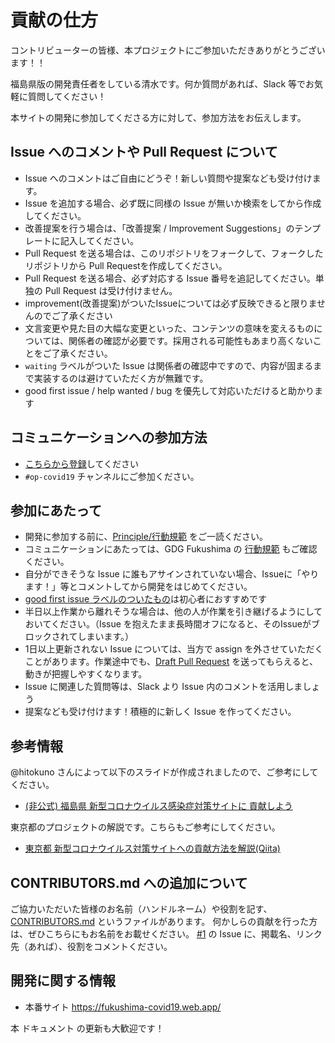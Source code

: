# 貢献の仕方

コントリビューターの皆様、本プロジェクトにご参加いただきありがとうございます！！

福島県版の開発責任者をしている清水です。何か質問があれば、Slack 等でお気軽に質問してください！

本サイトの開発に参加してくださる方に対して、参加方法をお伝えします。

## Issue へのコメントや Pull Request について
* Issue へのコメントはご自由にどうぞ！新しい質問や提案なども受け付けます。
* Issue を追加する場合、必ず既に同様の Issue が無いか検索をしてから作成してください。
* 改善提案を行う場合は、「改善提案 / Improvement Suggestions」のテンプレートに記入してください。
* Pull Request を送る場合は、このリポジトリをフォークして、フォークしたリポジトリから Pull Requestを作成してください。
* Pull Request を送る場合、必ず対応する Issue 番号を追記してください。単独の Pull Request は受け付けません。
* improvement(改善提案)がついたIssueについては必ず反映できると限りませんのでご了承ください
* 文言変更や見た目の大幅な変更といった、コンテンツの意味を変えるものについては、関係者の確認が必要です。採用される可能性もあまり高くないことをご了承ください。
* `waiting` ラベルがついた Issue は関係者の確認中ですので、内容が固まるまで実装するのは避けていただく方が無難です。
* good first issue / help wanted / bug を優先して対応いただけると助かります

## コミュニケーションへの参加方法
* [こちらから登録](https://join.slack.com/t/gdg-fukushima/shared_invite/zt-cwoyaes6-C9xbM4qgKb8kLpOLBD16Gw)してください
* `#op-covid19` チャンネルにご参加ください。

## 参加にあたって
* 開発に参加する前に、[Principle/行動規範](CODE_OF_CONDUCT.md) をご一読ください。
* コミュニケーションにあたっては、GDG Fukushima の [行動規範](https://docs.google.com/document/d/19ro-uIGLWc5LqtCb8YUTvYXSwaH-GrdB0Bs9ha4Kw9U/edit?usp=sharing) もご確認ください。
* 自分ができそうな Issue に誰もアサインされていない場合、Issueに「やります！」等とコメントしてから開発をはじめてください。
* [good first issue ラベルのついたもの](https://github.com/gdg-fukushima/covid19/issues?q=is%3Aissue+is%3Aopen+label%3A%22good+first+issue%22)は初心者におすすめです
* 半日以上作業から離れそうな場合は、他の人が作業を引き継げるようにしておいてください。（Issue を抱えたまま長時間オフになると、そのIssueがブロックされてしまいます。）
* 1日以上更新されない Issue については、当方で assign を外させていただくことがあります。作業途中でも、[Draft Pull Request](https://qiita.com/tatane616/items/13da1b6797a7b871ad58) を送ってもらえると、動きが把握しやすくなります。
* Issue に関連した質問等は、Slack より Issue 内のコメントを活用しましょう
* 提案なども受け付けます！積極的に新しく Issue を作ってください。

## 参考情報
@hitokuno さんによって以下のスライドが作成されましたので、ご参考にしてください。
* [(非公式) 福島県 新型コロナウイルス感染症対策サイトに 貢献しよう](https://www.slideshare.net/HirokazuTokuno/ss-230654786)

東京都のプロジェクトの解説です。こちらもご参考にしてください。
* [東京都 新型コロナウイルス対策サイトへの貢献方法を解説(Qiita)](https://qiita.com/FPC_COMMUNITY/items/b9cc072813dc2231b2b2)

## CONTRIBUTORS.md への追加について
ご協力いただいた皆様のお名前（ハンドルネーム）や役割を記す、[CONTRIBUTORS.md](https://github.com/gdg-fukushima/covid19/blob/development/CONTRIBUTORS.md) というファイルがあります。
何かしらの貢献を行った方は、ぜひこちらにもお名前をお載せください。
[#1](https://github.com/gdg-fukushima/covid19/issues/1) の Issue に、掲載名、リンク先（あれば）、役割をコメントください。

## 開発に関する情報
<!-- * 開発サイト https://dev-fukushima-covid19.web.app/ -->
<!-- * ステージングサイト https://stg-fukushima-covid19.web.app/ -->
* 本番サイト https://fukushima-covid19.web.app/
<!-- * [デザイン](https://www.figma.com/file/V7vt80p2gauhdgTZeVNbgj/UI%E3%83%87%E3%82%B6%E3%82%A4%E3%83%B3?node-id=121%3A156) -->
<!-- * [翻訳スプレッドシート](https://docs.google.com/spreadsheets/d/1avT6QGInyQseYjoc_TxL8RPZfutyvrv4BtJkXfk1Nko) -->

本 ドキュメント の更新も大歓迎です！
